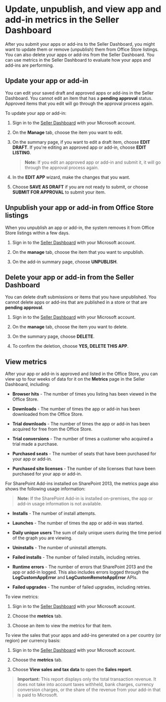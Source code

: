 # Update, unpublish, and view app and add-in metrics in the Seller Dashboard

After you submit your apps or add-ins to the Seller Dashboard, you might want to update them or remove (unpublish) them from Office Store listings. You can also delete your apps or add-ins from the Seller Dashboard. You can use metrics in the Seller Dashboard to evaluate how your apps and add-ins are performing.
 


## Update your app or add-in
<a name="BKMK_Edit"> </a>

You can edit your saved draft and approved apps or add-ins in the Seller Dashboard. You cannot edit an item that has a  **pending approval** status. Approved items that you edit will go through the approval process again.
 

 
To update your app or add-in:
 

 

1. Sign in to the  [Seller Dashboard](http://go.microsoft.com/fwlink/?LinkId=248605) with your Microsoft account.
    
 
2. On the  **Manage** tab, choose the item you want to edit.
    
 
3. On the summary page, if you want to edit a draft item, choose  **EDIT DRAFT**. If you're editing an approved app or add-in, choose  **EDIT LISTING**.
    
     >**Note:**  If you edit an approved app or add-in and submit it, it will go through the approval process again. 
4. In the  **EDIT APP** wizard, make the changes that you want.
    
 
5. Choose  **SAVE AS DRAFT** if you are not ready to submit, or choose **SUBMIT FOR APPROVAL** to submit your item.
    
 

## Unpublish your app or add-in from Office Store listings
<a name="BKMK_delist"> </a>

When you unpublish an app or add-in, the system removes it from Office Store listings within a few days.
 

 

1. Sign in to the  [Seller Dashboard](http://go.microsoft.com/fwlink/?LinkId=248605) with your Microsoft account.
    
 
2. On the  **manage** tab, choose the item that you want to unpublish.
    
 
3. On the add-in summary page, choose  **UNPUBLISH**.
    
 

## Delete your app or add-in from the Seller Dashboard
<a name="BKMK_delete"> </a>

You can delete draft submissions or items that you have unpublished. You cannot delete apps or add-ins that are published in a store or that are  **pending approval**. 
 

 

1. Sign in to the  [Seller Dashboard](http://go.microsoft.com/fwlink/?LinkId=248605) with your Microsoft account.
    
 
2. On the **manage** tab, choose the item you want to delete.
    
 
3. On the summary page, choose  **DELETE**.
    
 
4. To confirm the deletion, choose  **YES, DELETE THIS APP**.
    
 

## View metrics
<a name="BKMK_Metrics"> </a>

After your app or add-in is approved and listed in the Office Store, you can view up to four weeks of data for it on the  **Metrics** page in the Seller Dashboard, including:
 

 

-  **Browser hits** - The number of times you listing has been viewed in the Office Store.
    
 
-  **Downloads** - The number of times the app or add-in has been downloaded from the Office Store.
    
 
-  **Trial downloads** - The number of times the app or add-in has been acquired for free from the Office Store.
    
 
-  **Trial conversions** - The number of times a customer who acquired a trial made a purchase.
    
 
-  **Purchased seats** - The number of seats that have been purchased for your app or add-in.
    
 
-  **Purchased site licenses** - The number of site licenses that have been purchased for your app or add-in.
    
 
For SharePoint Add-ins installed on SharePoint 2013, the metrics page also shows the following usage information:
 

 

 >**Note:**  If the SharePoint Add-in is installed on-premises, the app or add-in usage information is not available.
 


-  **Installs** - The number of install attempts.
    
 
-  **Launches** - The number of times the app or add-in was started.
    
 
-  **Daily unique users** The sum of daily unique users during the time period of the graph you are viewing.
    
 
-  **Uninstalls** - The number of uninstall attempts.
    
 
-  **Failed installs** - The number of failed installs, including retries.
    
 
-  **Runtime errors** - The number of errors that SharePoint 2013 and the app or add-in logged. This also includes errors logged through the **LogCustomAppError** and **LogCustomRemoteAppError** APIs.
    
 
-  **Failed upgrades** - The number of failed upgrades, including retries.
    
 
To view metrics:
 

 

1. Sign in to the  [Seller Dashboard](http://go.microsoft.com/fwlink/?LinkId=248605) with your Microsoft account.
    
 
2. Choose the  **metrics** tab.
    
 
3. Choose an item to view the metrics for that item.
    
 
To view the sales that your apps and add-ins generated on a per country (or region) per currency basis:
 

 

1. Sign in to the  [Seller Dashboard](http://go.microsoft.com/fwlink/?LinkId=248605) with your Microsoft account.
    
 
2. Choose the  **metrics** tab.
    
 
3. Choose  **View sales and tax data** to open the **Sales report**.
    
 

 >**Important:**  This report displays only the total transaction revenue. It does not take into account taxes withheld, bank charges, currency conversion charges, or the share of the revenue from your add-in that is paid to Microsoft.
 


